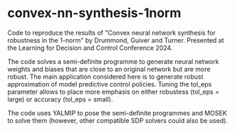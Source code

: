 # convex-nn-synthesis-1norm
Code to reproduce the results of "Convex neural network synthesis for robustness in the 1-norm" by Drummond, Guiver and Turner. Presented at the Learning for Decision and Control Conference 2024. 

The code solves a semi-definite programme to generate neural network weights and biases that are close to an original network but are more robust. The main application considered here is to generate robust approximation of model predictive control policies. Tuning the tol_eps parameter allows to place more emphasis on either robustess (tol_eps = large) or accuracy (tol_eps = small).

The code uses YALMIP to pose the semi-definite programmes and MOSEK to solve them (however, other compatible SDP solvers could also be used). 
